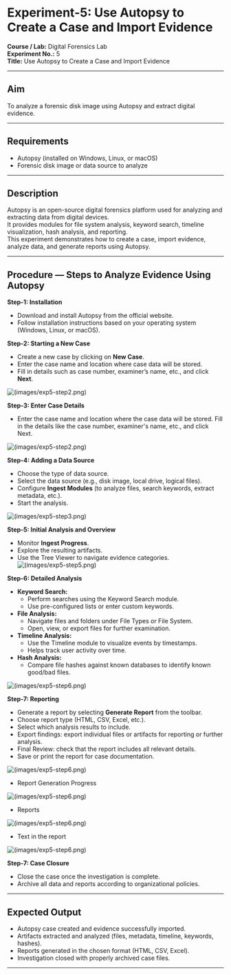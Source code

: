 # Experiment-5: Use Autopsy to Create a Case and Import Evidence

**Course / Lab:** Digital Forensics Lab  
**Experiment No.:** 5  
**Title:** Use Autopsy to Create a Case and Import Evidence  


---

## Aim
To analyze a forensic disk image using Autopsy and extract digital evidence.

---

## Requirements
- Autopsy (installed on Windows, Linux, or macOS)  
- Forensic disk image or data source to analyze  

---

## Description
Autopsy is an open-source digital forensics platform used for analyzing and extracting data from digital devices.  
It provides modules for file system analysis, keyword search, timeline visualization, hash analysis, and reporting.  
This experiment demonstrates how to create a case, import evidence, analyze data, and generate reports using Autopsy.  

---

## Procedure — Steps to Analyze Evidence Using Autopsy

**Step-1: Installation**  
- Download and install Autopsy from the official website.  
- Follow installation instructions based on your operating system (Windows, Linux, or macOS).  


**Step-2: Starting a New Case**  
- Create a new case by clicking on **New Case**.  
- Enter the case name and location where case data will be stored.  
- Fill in details such as case number, examiner’s name, etc., and click **Next**.


![(images/exp5-step2.png)](https://github.com/Chandra013/DF-Lab-Record-/blob/2f9d01be6ed278762fd948b0e9bea7c85096c6ea/Images/WhatsApp%20Image%202025-09-02%20at%2010.35.00%20AM.jpeg)

**Step-3: Enter Case Details**  
- Enter the case name and location where the case data will be stored. Fill in the details like the case number, examiner's name, etc., and click Next.

![(images/exp5-step2.png)](https://github.com/Chandra013/DF-Lab-Record-/blob/2f9d01be6ed278762fd948b0e9bea7c85096c6ea/Images/WhatsApp%20Image%202025-09-02%20at%2010.35.03%20AM.jpeg)

**Step-4: Adding a Data Source**  
- Choose the type of data source.  
- Select the data source (e.g., disk image, local drive, logical files).  
- Configure **Ingest Modules** (to analyze files, search keywords, extract metadata, etc.).  
- Start the analysis.

![(images/exp5-step3.png)](https://github.com/Chandra013/DF-Lab-Record-/blob/2f9d01be6ed278762fd948b0e9bea7c85096c6ea/Images/WhatsApp%20Image%202025-09-02%20at%2010.35.07%20AM.jpeg)

**Step-5: Initial Analysis and Overview**  
- Monitor **Ingest Progress**.  
- Explore the resulting artifacts.  
- Use the Tree Viewer to navigate evidence categories.  
![(images/exp5-step5.png)](https://github.com/Chandra013/DF-Lab-Record-/blob/2f9d01be6ed278762fd948b0e9bea7c85096c6ea/Images/WhatsApp%20Image%202025-09-02%20at%2010.35.10%20AM.jpeg)

**Step-6: Detailed Analysis**  
- **Keyword Search:**  
  - Perform searches using the Keyword Search module.  
  - Use pre-configured lists or enter custom keywords.  
- **File Analysis:**  
  - Navigate files and folders under File Types or File System.  
  - Open, view, or export files for further examination.  
- **Timeline Analysis:**  
  - Use the Timeline module to visualize events by timestamps.  
  - Helps track user activity over time.  
- **Hash Analysis:**  
  - Compare file hashes against known databases to identify known good/bad files.

![(images/exp5-step6.png)](https://github.com/Chandra013/DF-Lab-Record-/blob/2f9d01be6ed278762fd948b0e9bea7c85096c6ea/Images/WhatsApp%20Image%202025-09-02%20at%2010.35.11%20AM.jpeg)

**Step-7: Reporting**  
- Generate a report by selecting **Generate Report** from the toolbar.  
- Choose report type (HTML, CSV, Excel, etc.).  
- Select which analysis results to include.  
- Export findings: export individual files or artifacts for reporting or further analysis.  
- Final Review: check that the report includes all relevant details.  
- Save or print the report for case documentation.  

![(images/exp5-step6.png)](https://github.com/Chandra013/DF-Lab-Record-/blob/2f9d01be6ed278762fd948b0e9bea7c85096c6ea/Images/WhatsApp%20Image%202025-09-02%20at%2010.35.13%20AM.jpeg)

- Report Generation Progress

![(images/exp5-step6.png)](https://github.com/Chandra013/DF-Lab-Record-/blob/2f9d01be6ed278762fd948b0e9bea7c85096c6ea/Images/WhatsApp%20Image%202025-09-02%20at%2010.35.19%20AM.jpeg)

- Reports

![(images/exp5-step6.png)](https://github.com/Chandra013/DF-Lab-Record-/blob/2f9d01be6ed278762fd948b0e9bea7c85096c6ea/Images/WhatsApp%20Image%202025-09-02%20at%2010.35.21%20AM.jpeg)

- Text in the report

![(images/exp5-step6.png)](https://github.com/Chandra013/DF-Lab-Record-/blob/2f9d01be6ed278762fd948b0e9bea7c85096c6ea/Images/WhatsApp%20Image%202025-09-02%20at%2010.35.25%20AM.jpeg)

**Step-7: Case Closure**  
- Close the case once the investigation is complete.  
- Archive all data and reports according to organizational policies.  

---

## Expected Output
- Autopsy case created and evidence successfully imported.  
- Artifacts extracted and analyzed (files, metadata, timeline, keywords, hashes).  
- Reports generated in the chosen format (HTML, CSV, Excel).  
- Investigation closed with properly archived case files.  

---
